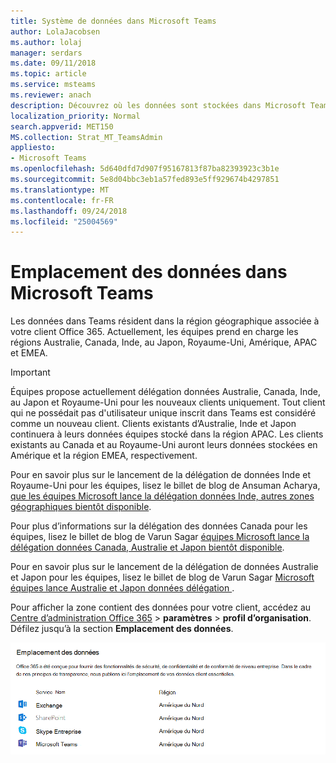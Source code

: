 ```yaml
---
title: Système de données dans Microsoft Teams
author: LolaJacobsen
ms.author: lolaj
manager: serdars
ms.date: 09/11/2018
ms.topic: article
ms.service: msteams
ms.reviewer: anach
description: Découvrez où les données sont stockées dans Microsoft Teams.
localization_priority: Normal
search.appverid: MET150
MS.collection: Strat_MT_TeamsAdmin
appliesto:
- Microsoft Teams
ms.openlocfilehash: 5d640dfd7d907f95167813f87ba82393923c3b1e
ms.sourcegitcommit: 5e8d04bbc3eb1a57fed893e5ff929674b4297851
ms.translationtype: MT
ms.contentlocale: fr-FR
ms.lasthandoff: 09/24/2018
ms.locfileid: "25004569"
---
```

# <a name="location-of-data-in-microsoft-teams"></a>Emplacement des données dans Microsoft Teams

Les données dans Teams résident dans la région géographique associée à votre client Office 365. Actuellement, les équipes prend en charge les régions Australie, Canada, Inde, au Japon, Royaume-Uni, Amérique, APAC et EMEA. 

> [!IMPORTANT]
> Équipes propose actuellement délégation données Australie, Canada, Inde, au Japon et Royaume-Uni pour les nouveaux clients uniquement. Tout client qui ne possédait pas d'utilisateur unique inscrit dans Teams est considéré comme un nouveau client. Clients existants d’Australie, Inde et Japon continuera à leurs données équipes stocké dans la région APAC. Les clients existants au Canada et au Royaume-Uni auront leurs données stockées en Amérique et la région EMEA, respectivement.

Pour en savoir plus sur le lancement de la délégation de données Inde et Royaume-Uni pour les équipes, lisez le billet de blog de Ansuman Acharya, [que les équipes Microsoft lance la délégation données Inde, autres zones géographiques bientôt disponible](https://techcommunity.microsoft.com/t5/Microsoft-Teams-Blog/Microsoft-Teams-Launches-Australia-and-Japan-Data-Residency/ba-p/237827). 

Pour plus d’informations sur la délégation des données Canada pour les équipes, lisez le billet de blog de Varun Sagar [équipes Microsoft lance la délégation données Canada, Australie et Japon bientôt disponible](https://techcommunity.microsoft.com/t5/Microsoft-Teams-Blog/Microsoft-Teams-Launches-Canada-Data-Residency-Australia-and/ba-p/227178). 

Pour en savoir plus sur le lancement de la délégation de données Australie et Japon pour les équipes, lisez le billet de blog de Varun Sagar [Microsoft équipes lance Australie et Japon données délégation ](https://go.microsoft.com/fwlink/?linkid=867773). 

Pour afficher la zone contient des données pour votre client, accédez au [Centre d’administration Office 365](https://portal.office.com/adminportal/home) > **paramètres** > **profil d’organisation**. Défilez jusqu’à la section **Emplacement des données**. 

![Capture d’écran de la table de magasin de données, y compris les équipes, dans le centre d’administration d’Office 365.](media/Overview_of_security_and_compliance_in_Microsoft_Teams_image5.png)

